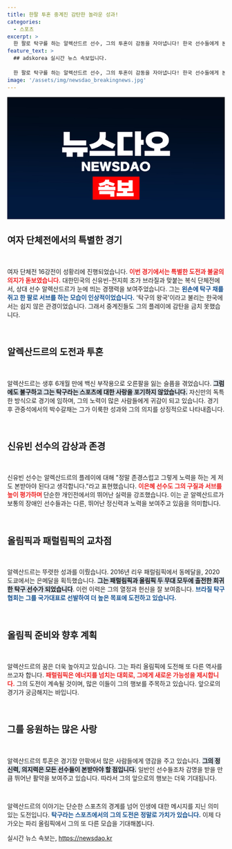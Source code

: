 ```yaml
---
title: 한팔 투혼 중계진 감탄한 놀라운 성과!
categories:
  - 스포츠
excerpt: >
  한 팔로 탁구를 하는 알렉산드르 선수, 그의 투혼이 감동을 자아냅니다! 한국 선수들에게 본보기가 된 그녀는 올림픽과 패럴림픽을 넘나드는 도전으로 모두의 박수를 받고 있습니다.
feature_text: >
  ## adskorea 실시간 뉴스 속보입니다.

  한 팔로 탁구를 하는 알렉산드르 선수, 그의 투혼이 감동을 자아냅니다! 한국 선수들에게 본보기가 된 그녀는 올림픽과 패럴림픽을 넘나드는 도전으로 모두의 박수를 받고 있습니다.
image: '/assets/img/newsdao_breakingnews.jpg'
---
```


<p><img src="/assets/img/newsdao_breakingnews.jpg" alt="adskorea 속보" /></p>

<h2 data-ke-size="size26">여자 단체전에서의 특별한 경기</h2>

<p data-ke-size="size16">&nbsp;</p>

<p>여자 단체전 16강전이 성황리에 진행되었습니다. <b><span style="color: #ee2323;">이번 경기에서는 특별한 도전과 불굴의 의지가 돋보였습니다.</span></b> 대한민국의 신유빈-전지희 조가 브라질과 맞붙는 복식 단체전에서, 상대 선수 알렉산드르가 눈에 띄는 경쟁력을 보여주었습니다. 그는 <b><span style="color: #1a5490;">왼손에 탁구 채를 쥐고 한 팔로 서브를 하는 모습이 인상적이었습니다.</span></b> '탁구의 왕국'이라고 불리는 한국에서는 쉽지 않은 관경이었습니다. 그래서 중계진들도 그의 플레이에 감탄을 금치 못했습니다.</p>

<p data-ke-size="size16">&nbsp;</p>

<h2 data-ke-size="size26">알렉산드르의 도전과 투혼</h2>

<p data-ke-size="size16">&nbsp;</p>

<p>알렉산드르는 생후 6개월 만에 백신 부작용으로 오른팔을 잃는 슬픔을 겪었습니다. <b><span style="background-color: #21538527;">그럼에도 불구하고 그는 탁구라는 스포츠에 대한 사랑을 포기하지 않았습니다.</span></b> 자신만의 독특한 방식으로 경기에 임하며, 그의 노력이 많은 사람들에게 귀감이 되고 있습니다. 경기 후 관중석에서의 박수갈채는 그가 이룩한 성과와 그의 의지를 상징적으로 나타내줍니다.</p>

<p data-ke-size="size16">&nbsp;</p>

<h2 data-ke-size="size26">신유빈 선수의 감상과 존경</h2>

<p data-ke-size="size16">&nbsp;</p>

<p>신유빈 선수는 알렉산드르의 플레이에 대해 "정말 존경스럽고 그렇게 노력을 하는 게 저도 본받아야 된다고 생각합니다."라고 표현했습니다. <b><span style="color: #ee2323;">이은혜 선수도 그의 구질과 서브를 높이 평가하며 </span></b>단순한 개인전에서의 뛰어난 실력을 강조했습니다. 이는 곧 알렉산드르가 보통의 장애인 선수들과는 다른, 뛰어난 정신력과 노력을 보여주고 있음을 의미합니다. </p>

<p data-ke-size="size16">&nbsp;</p>

<h2 data-ke-size="size26">올림픽과 패럴림픽의 교차점</h2>

<p data-ke-size="size16">&nbsp;</p>

<p>알렉산드르는 뚜렷한 성과를 이뤘습니다. 2016년 리우 패럴림픽에서 동메달을, 2020 도쿄에서는 은메달을 획득했습니다. <b><span style="background-color: #21538527;">그는 패럴림픽과 올림픽 두 무대 모두에 출전한 희귀한 탁구 선수가 되었습니다</span></b>. 이런 이력은 그의 열정과 헌신을 잘 보여줍니다. <b><span style="color: #1a5490;">브라질 탁구협회는 그를 국가대표로 선발하여 더 높은 목표에 도전하고 있습니다.</span></b></p>

<p data-ke-size="size16">&nbsp;</p>

<h2 data-ke-size="size26">올림픽 준비와 향후 계획</h2>

<p data-ke-size="size16">&nbsp;</p>

<p>알렉산드르의 꿈은 더욱 높아지고 있습니다. 그는 파리 올림픽에 도전해 또 다른 역사를 쓰고자 합니다. <b><span style="color: #ee2323;">패럴림픽은 에너지를 넘치는 대회로, 그에게 새로운 가능성을 제시합니다.</span></b> 그의 도전이 계속될 것이며, 많은 이들이 그의 행보를 주목하고 있습니다. 앞으로의 경기가 궁금해지는 바입니다.</p>

<p data-ke-size="size16">&nbsp;</p>

<h2 data-ke-size="size26">그를 응원하는 많은 사랑</h2>

<p data-ke-size="size16">&nbsp;</p>

<p>알렉산드르의 투혼은 경기장 안팎에서 많은 사람들에게 영감을 주고 있습니다. <b><span style="background-color: #21538527;">그의 정신력, 의지력은 모든 선수들이 본받아야 할 점입니다.</span></b> 일반인 선수들조차 감명을 받을 만큼 뛰어난 활약을 보여주고 있습니다. 따라서 그의 앞으로의 행보는 더욱 기대됩니다. </p>

<p data-ke-size="size16">&nbsp;</p>

<p>알렉산드르의 이야기는 단순한 스포츠의 경계를 넘어 인생에 대한 메시지를 지닌 의미 있는 도전입니다. <b><span style="color: #1a5490;">탁구라는 스포츠에서의 그의 도전은 정말로 가치가 있습니다.</span></b> 이제 다가오는 파리 올림픽에서 그의 또 다른 모습을 기대해봅니다.</p>
실시간 뉴스 속보는, <a href="https://newsdao.kr" rel="dofollow">https://newsdao.kr</a>


